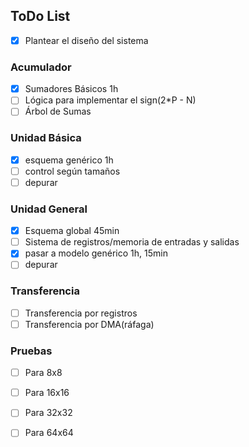 ## ToDo List


- [x] Plantear el diseño del sistema

### Acumulador

- [x] Sumadores Básicos 1h
- [ ] Lógica para implementar el sign(2*P - N)
- [ ] Árbol de Sumas

### Unidad Básica

- [x] esquema genérico 1h
- [ ] control según tamaños
- [ ] depurar

### Unidad General

- [x] Esquema global 45min
- [ ] Sistema de registros/memoria de entradas y salidas
- [x] pasar a modelo genérico 1h, 15min
- [ ] depurar

### Transferencia

- [ ] Transferencia por registros
- [ ] Transferencia por DMA(ráfaga)

### Pruebas

- [ ] Para 8x8
- [ ] Para 16x16
- [ ] Para 32x32
- [ ] Para 64x64

